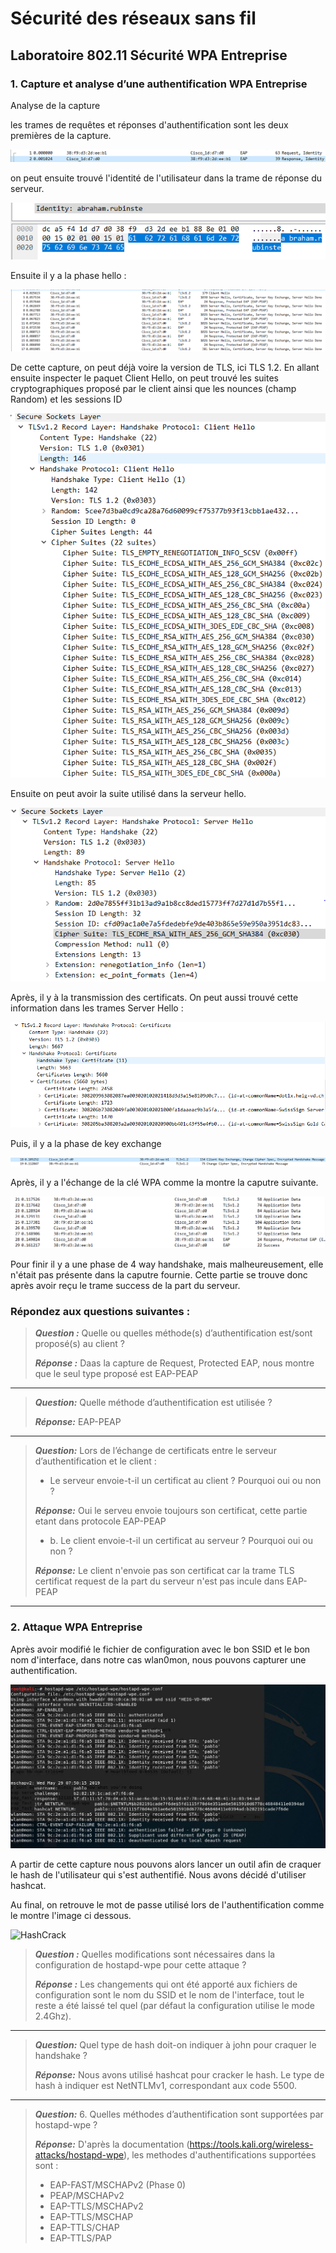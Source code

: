 # Sécurité des réseaux sans fil

## Laboratoire 802.11 Sécurité WPA Entreprise

### 1. Capture et analyse d’une authentification WPA Entreprise

Analyse de la capture

les trames de requêtes et réponses d'authentification sont les deux premières de la capture.

![Auth](./img/Auth.PNG)

on peut ensuite trouvé l'identité de l'utilisateur dans la trame de réponse du serveur.

![Identite](./img/identity.PNG)

Ensuite il y a la phase hello :

![Hello](./img/hello.PNG)

De cette capture, on peut déjà voire la version de TLS, ici TLS 1.2.
En allant ensuite inspecter le paquet Client Hello, on peut trouvé les suites cryptographiques proposé par le client ainsi que les nounces (champ Random) et les sessions ID

![Cipher](./img/cipher.PNG)

Ensuite on peut avoir la suite utilisé dans la serveur hello.

![Cipher](./img/cipher_serv.PNG)

Après, il y à la transmission des certificats. On peut aussi trouvé cette information dans les trames Server Hello :

![Certif](./img/certif_serv.PNG)

Puis, il y a la phase de key exchange  

![Keys](./img/key_exchange.PNG)

Après, il y a l'échange de la clé WPA comme la montre la caputre suivante.

![WPA](./img/data.PNG)

Pour finir il y a une phase de 4 way handshake, mais malheureusement, elle n'était pas présente dans la caputre fournie. Cette partie se trouve donc après avoir reçu le trame success de la part du serveur.

### Répondez aux questions suivantes :

> **_Question :_** Quelle ou quelles méthode(s) d’authentification est/sont proposé(s) au client ?
>
> **_Réponse :_**
 Daas la capture de Request, Protected EAP, nous montre que le seul type proposé est EAP-PEAP

---

> **_Question:_** Quelle méthode d’authentification est utilisée ?
>
> **_Réponse:_** EAP-PEAP
---

> **_Question:_** Lors de l’échange de certificats entre le serveur d’authentification et le client :
>
> - Le serveur envoie-t-il un certificat au client ? Pourquoi oui ou non ?
>
> **_Réponse:_**
>  Oui le serveu envoie toujours son certificat, cette partie etant dans protocole EAP-PEAP
> - b.	Le client envoie-t-il un certificat au serveur ? Pourquoi oui ou non ?
>
> **_Réponse:_**
> Le client n'envoie pas son certificat car la trame TLS certificat request de la part du serveur n'est pas incule dans EAP-PEAP

---

### 2. Attaque WPA Entreprise

Après avoir modifié le fichier de configuration avec le bon SSID et le bon nom d'interface, dans notre cas wlan0mon, nous pouvons capturer une authentification.

![part2Lab](./img/part2Lab.jpg)

A partir de cette capture nous pouvons alors lancer un outil afin de craquer le hash de l'utilisateur qui s'est authentifié. Nous avons décidé d'utiliser hashcat.

Au final, on retrouve le mot de passe utilisé lors de l'authentification comme le montre l'image ci dessous.

![HashCrack](C:\Users\olivi\Desktop\HEIGVD-SWI-Labo3-WPA-Entreprise\img\HashCrack.PNG)

> **_Question :_** Quelles modifications sont nécessaires dans la configuration de hostapd-wpe pour cette attaque ?
>
> **_Réponse :_** Les changements qui ont été apporté aux fichiers de configuration sont le nom du SSID et le nom de l'interface, tout le reste a été laissé tel quel (par défaut la configuration utilise le mode 2.4Ghz).

---

> **_Question:_** Quel type de hash doit-on indiquer à john pour craquer le handshake ?
>
> **_Réponse:_** Nous avons utilisé hashcat pour cracker le hash. Le type de hash à indiquer est NetNTLMv1, correspondant aux code 5500.

---

> **_Question:_** 6.	Quelles méthodes d’authentification sont supportées par hostapd-wpe ?
>
> **_Réponse:_** D'après la documentation (https://tools.kali.org/wireless-attacks/hostapd-wpe), les methodes d'authentifications supportées sont :
>
> - EAP-FAST/MSCHAPv2 (Phase 0)
> - PEAP/MSCHAPv2
> - EAP-TTLS/MSCHAPv2
> - EAP-TTLS/MSCHAP
> - EAP-TTLS/CHAP
> - EAP-TTLS/PAP
